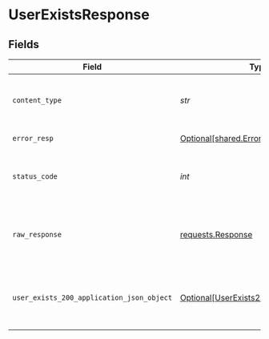 # UserExistsResponse


## Fields

| Field                                                                                             | Type                                                                                              | Required                                                                                          | Description                                                                                       |
| ------------------------------------------------------------------------------------------------- | ------------------------------------------------------------------------------------------------- | ------------------------------------------------------------------------------------------------- | ------------------------------------------------------------------------------------------------- |
| `content_type`                                                                                    | *str*                                                                                             | :heavy_check_mark:                                                                                | HTTP response content type for this operation                                                     |
| `error_resp`                                                                                      | [Optional[shared.ErrorResp]](../../models/shared/errorresp.md)                                    | :heavy_minus_sign:                                                                                | Internal Server Error                                                                             |
| `status_code`                                                                                     | *int*                                                                                             | :heavy_check_mark:                                                                                | HTTP response status code for this operation                                                      |
| `raw_response`                                                                                    | [requests.Response](https://requests.readthedocs.io/en/latest/api/#requests.Response)             | :heavy_minus_sign:                                                                                | Raw HTTP response; suitable for custom response parsing                                           |
| `user_exists_200_application_json_object`                                                         | [Optional[UserExists200ApplicationJSON]](../../models/operations/userexists200applicationjson.md) | :heavy_minus_sign:                                                                                | Returned whether the user exists in the portal or not successfully.                               |